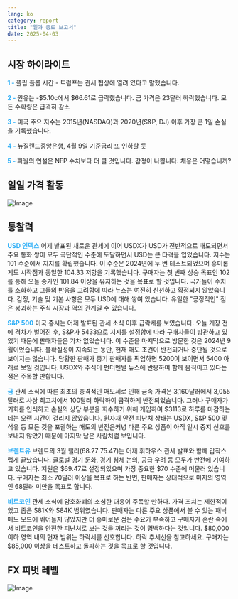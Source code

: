 ```yaml
---
lang: ko
category: report
title: "일과 종료 보고서"
date: 2025-04-03
---
```



<h2>시장 하이라이트</h2>
<strong style="color: #2caef7;">1 - </strong> 플립 플롭 시간 - 트럼프는 관세 협상에 열려 있다고 말했습니다.

<strong style="color: #2caef7;">2 - </strong> 원유는 -$5.10c에서 $66.61로 급락했습니다. 금 가격은 23달러 하락했습니다. 모든 수확량은 급격히 감소

<strong style="color: #2caef7;">3 - </strong> 미국 주요 지수는 2015년(NASDAQ)과 2020년(S&P, DJ) 이후 가장 큰 1일 손실을 기록했습니다.

<strong style="color: #2caef7;">4 - </strong> 뉴질랜드중앙은행, 4월 9일 기준금리 또 인하할 듯

<strong style="color: #2caef7;">5 - </strong> 파월의 연설은 NFP 수치보다 더 클 것입니다. 감정이 나쁩니다. 채용은 어떻습니까?



<h2>일일 가격 활동</h2>
<img src="https://markleighedu.github.io/img/Apr-2025/03-Apr-2025/price.jpg" alt="Image"/>

<h2>통찰력</h2>
<strong style="color: #2caef7;">USD 인덱스</strong> 어제 발표된 새로운 관세에 이어 USDX가 USD가 전반적으로 매도되면서 주요 통화 쌍이 모두 극단적인 수준에 도달하면서 USD는 큰 타격을 입었습니다. 지수는 101 수준에서 지지를 확립했습니다. 이 수준은 2024년에 두 번 테스트되었으며 흥미롭게도 시작점과 동일한 104.33 저항을 기록했습니다. 구매자는 첫 번째 상승 목표인 102를 통해 오늘 종가인 101.84 이상을 유지하는 것을 목표로 할 것입니다. 국가들이 수치를 소화하고 그들의 반응을 고려함에 따라 뉴스는 여전히 신선하고 확정되지 않았습니다. 감정, 기술 및 기본 사항은 모두 USD에 대해 쌓여 있습니다. 유일한 "긍정적인" 점은 붕괴하는 주식 시장과 역의 관계일 수 있습니다.

<strong style="color: #2caef7;">S&P 500</strong> 미국 증시는 어제 발표된 관세 소식 이후 급락세를 보였습니다. 오늘 개장 전에 격차가 벌어진 후, S&P가 5433으로 지지를 설정함에 따라 구매자들이 방관하고 있었기 때문에 판매자들은 가차 없었습니다. 이 수준을 마지막으로 방문한 것은 2024년 9월이었습니다. 불확실성이 지속되는 동안, 현재 매도 조건이 반전되거나 중단될 것으로 보이지는 않습니다. 당황한 판매가 증기 판매자를 픽업하면 5200이 보이면서 5400 아래로 보일 것입니다. USDX와 주식이 펀더멘털 뉴스에 반응하여 함께 움직이고 있다는 점은 주목할 만합니다.  

<strong style="color: #2caef7;">금</strong> 관세 소식에 따른 최초의 충격적인 매도세로 인해 금속 가격은 3,160달러에서 3,055달러로 사상 최고치에서 100달러 하락하여 급격하게 반전되었습니다. 그러나 구매자가 기회를 인식하고 손실의 상당 부분을 회수하기 위해 개입하여 $3113로 하루를 마감하는 데는 오랜 시간이 걸리지 않았습니다. 원자재 안전 피난처 상태는 USDX, S&P 500 및 석유 등 모든 것을 포괄하는 매도의 반전은커녕 다른 주요 상품이 아직 일시 중지 신호를 보내지 않았기 때문에 마지막 남은 사람처럼 보입니다.

<strong style="color: #2caef7;">브렌트유</strong> 브렌트의 3월 랠리($68.27~$75.47)는 어제 휘하우스 관세 발표와 함께 갑작스럽게 끝났습니다. 글로벌 경기 둔화, 경기 침체 논의, 공급 우려 등 모두가 반전에 기여하고 있습니다. 지원은 $69.47로 설정되었으며 가장 중요한 $70 수준에 머물러 있습니다. 구매자는 최소 70달러 이상을 목표로 하는 반면, 판매자는 상대적으로 미지의 영역인 68달러 미만을 목표로 합니다. 

<strong style="color: #2caef7;">비트코인</strong> 관세 소식에 암호화폐의 소심한 대응이 주목할 만하다. 가격 조치는 제한적이었고 좁은 $81K와 $84K 범위였습니다. 판매자는 다른 주요 상품에서 볼 수 있는 패닉 매도 모드에 뛰어들지 않았지만 더 흥미로운 점은 수요가 부족하고 구매자가 혼란 속에서 비트코인을 안전한 피난처로 보는 것을 꺼리는 것이 명백하다는 것입니다. $80,000 이하 영역 내의 현재 범위는 하락세를 선호합니다. 하락 추세선을 참고하세요. 구매자는 $85,000 이상을 테스트하고 돌파하는 것을 목표로 할 것입니다.



<h2>FX 피벗 레벨</h2>
<img src="https://markleighedu.github.io/img/Apr-2025/03-Apr-2025/pivot.jpg" alt="Image"/>